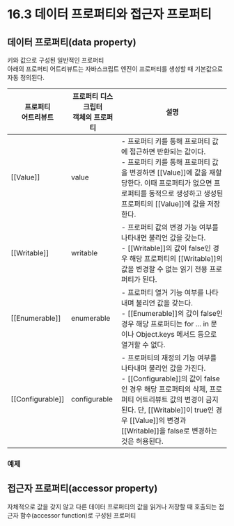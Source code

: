 # 16.3 데이터 프로퍼티와 접근자 프로퍼티

## 데이터 프로퍼티(data property)

키와 값으로 구성된 일반적인 프로퍼티  
아래의 프로퍼티 어트리뷰트는 자바스크립트 엔진이 프로퍼티를 생성할 때 기본값으로 자동 정의된다.

| 프로퍼티 <br /> 어트리뷰트 | 프로퍼티 디스크립터 <br /> 객체의 프로퍼티 | 설명                                                                                                                                                                                                                                                                                |
| -------------------------- | ------------------------------------------ | ----------------------------------------------------------------------------------------------------------------------------------------------------------------------------------------------------------------------------------------------------------------------------------- |
| \[\[Value]]                | value                                      | - 프로퍼티 키를 통해 프로퍼티 값에 접근하면 반환되는 값이다. <br /> - 프로퍼티 키를 통해 프로퍼티 값을 변경하면 \[\[Value]]에 값을 재할당한다. 이때 프로퍼티가 없으면 프로퍼티를 동적으로 생성하고 생성된 프로퍼티의 \[\[Value]]에 값을 저장한다.                                   |
| \[\[Writable]]             | writable                                   | - 프로퍼티 값의 변경 가능 여부를 나타내면 불리언 값을 갖는다. <br /> - \[\[Writable]]의 값이 false인 경우 해당 프로퍼티의 \[\[Writable]]의 값을 변경할 수 없는 읽기 전용 프로퍼티가 된다.                                                                                           |
| \[\[Enumerable]]           | enumerable                                 | - 프로퍼티 열거 기능 여부를 나타내며 불리언 값을 갖는다. <br /> - \[\[Enumerable]]의 값이 false인 경우 해당 프로퍼티는 for ... in 문이나 Object.keys 메서드 등으로 열거할 수 없다.                                                                                                  |
| \[\[Configurable]]         | configurable                               | - 프로퍼티의 재정의 기능 여부를 나타내며 불리언 값을 가진다. <br /> - \[\[Configurable]]의 값이 false인 경우 해당 프로퍼티의 삭제, 프로퍼티 어트리뷰트 값의 변경이 금지된다. 단, \[\[Writable]]이 true인 경우 \[\[Value]]의 변경과 \[\[Writable]]을 false로 변경하는 것은 허용된다. |

### 예제

## 접근자 프로퍼티(accessor property)

자체적으로 값을 갖지 않고 다른 데이터 프로퍼티의 값을 읽거나 저장할 때 호출되는 접근자 함수(accessor function)로 구성된 프로퍼티

